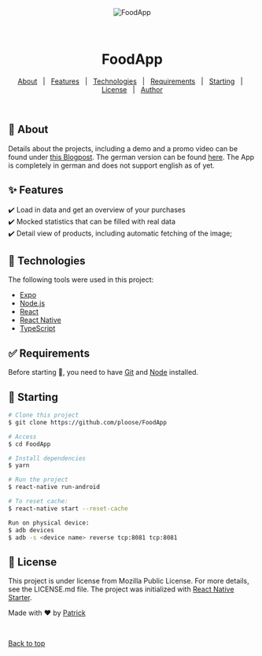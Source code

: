 <div align="center" id="top"> 
  <img src="./.github/app.gif" alt="FoodApp" />

  &#xa0;

</div>

<h1 align="center">FoodApp</h1>

<!-- Status -->

<!-- <h4 align="center"> 
	On a proof-of-concept level.
</h4> 

<hr> -->

<p align="center">
  <a href="#dart-about">About</a> &#xa0; | &#xa0; 
  <a href="#sparkles-features">Features</a> &#xa0; | &#xa0;
  <a href="#rocket-technologies">Technologies</a> &#xa0; | &#xa0;
  <a href="#white_check_mark-requirements">Requirements</a> &#xa0; | &#xa0;
  <a href="#checkered_flag-starting">Starting</a> &#xa0; | &#xa0;
  <a href="#memo-license">License</a> &#xa0; | &#xa0;
  <a href="https://github.com/{{ploose}}" target="_blank">Author</a>
</p>

<br>

## :dart: About ##

Details about the projects, including a demo and a promo video can be found under [this Blogpost](https://palooser.blogspot.com/2022/08/foodapp-english.html). The german version can be found [here](https://palooser.blogspot.com/2022/08/f.html). The App is completely in german and does not support english as of yet.

## :sparkles: Features ##

:heavy_check_mark: Load in data and get an overview of your purchases\
:heavy_check_mark: Mocked statistics that can be filled with real data\
:heavy_check_mark: Detail view of products, including automatic fetching of the image;

## :rocket: Technologies ##

The following tools were used in this project:

- [Expo](https://expo.io/)
- [Node.js](https://nodejs.org/en/)
- [React](https://pt-br.reactjs.org/)
- [React Native](https://reactnative.dev/)
- [TypeScript](https://www.typescriptlang.org/)

## :white_check_mark: Requirements ##

Before starting :checkered_flag:, you need to have [Git](https://git-scm.com) and [Node](https://nodejs.org/en/) installed.

## :checkered_flag: Starting ##

```bash
# Clone this project
$ git clone https://github.com/ploose/FoodApp

# Access
$ cd FoodApp

# Install dependencies
$ yarn

# Run the project
$ react-native run-android

# To reset cache:
$ react-native start --reset-cache

Run on physical device:
$ adb devices
$ adb -s <device name> reverse tcp:8081 tcp:8081
```
## :memo: License ##

This project is under license from Mozilla Public License. For more details, see the LICENSE.md file.
The project was initialized with [React Native Starter](https://reactnativestarter.com/).

Made with :heart: by <a href="https://github.com/ploose" target="_blank">Patrick</a>

&#xa0;

<a href="#top">Back to top</a>
